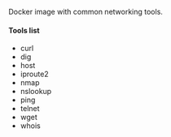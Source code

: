 Docker image with common networking tools.

#### Tools list
- curl
- dig
- host
- iproute2
- nmap
- nslookup
- ping
- telnet
- wget
- whois
